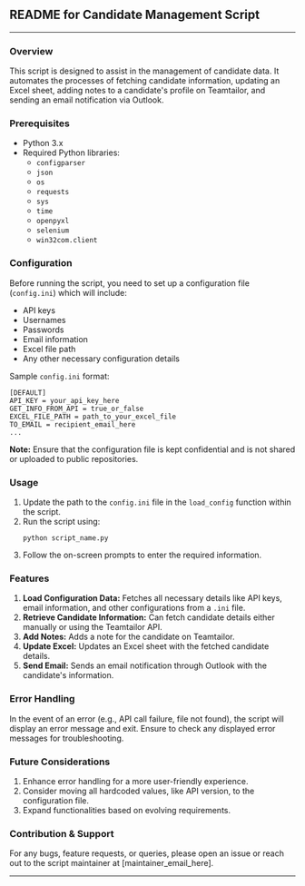 
## README for Candidate Management Script

---

### Overview

This script is designed to assist in the management of candidate data. It automates the processes of fetching candidate information, updating an Excel sheet, adding notes to a candidate's profile on Teamtailor, and sending an email notification via Outlook.

### Prerequisites

- Python 3.x
- Required Python libraries: 
    - `configparser`
    - `json`
    - `os`
    - `requests`
    - `sys`
    - `time`
    - `openpyxl`
    - `selenium`
    - `win32com.client`

### Configuration

Before running the script, you need to set up a configuration file (`config.ini`) which will include:

- API keys
- Usernames
- Passwords
- Email information
- Excel file path
- Any other necessary configuration details

Sample `config.ini` format:
```
[DEFAULT]
API_KEY = your_api_key_here
GET_INFO_FROM_API = true_or_false
EXCEL_FILE_PATH = path_to_your_excel_file
TO_EMAIL = recipient_email_here
...
```

**Note:** Ensure that the configuration file is kept confidential and is not shared or uploaded to public repositories.

### Usage

1. Update the path to the `config.ini` file in the `load_config` function within the script.
2. Run the script using:
    ```
    python script_name.py
    ```
3. Follow the on-screen prompts to enter the required information.

### Features

1. **Load Configuration Data:** Fetches all necessary details like API keys, email information, and other configurations from a `.ini` file.
2. **Retrieve Candidate Information:** Can fetch candidate details either manually or using the Teamtailor API.
3. **Add Notes:** Adds a note for the candidate on Teamtailor.
4. **Update Excel:** Updates an Excel sheet with the fetched candidate details.
5. **Send Email:** Sends an email notification through Outlook with the candidate's information.

### Error Handling

In the event of an error (e.g., API call failure, file not found), the script will display an error message and exit. Ensure to check any displayed error messages for troubleshooting.

### Future Considerations

1. Enhance error handling for a more user-friendly experience.
2. Consider moving all hardcoded values, like API version, to the configuration file.
3. Expand functionalities based on evolving requirements.

### Contribution & Support

For any bugs, feature requests, or queries, please open an issue or reach out to the script maintainer at [maintainer_email_here].

---

